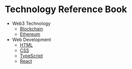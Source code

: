 # Technology Reference Book

- Web3 Technology
  - [Blockchain](Blockchain.md)
  - [Ethereum](Ethereum.md)
- Web Development
  - [HTML](HTML.md)
  - [CSS](CSS.md)
  - [TypeScript](TypeScript.md)
  - [React](React.md)



